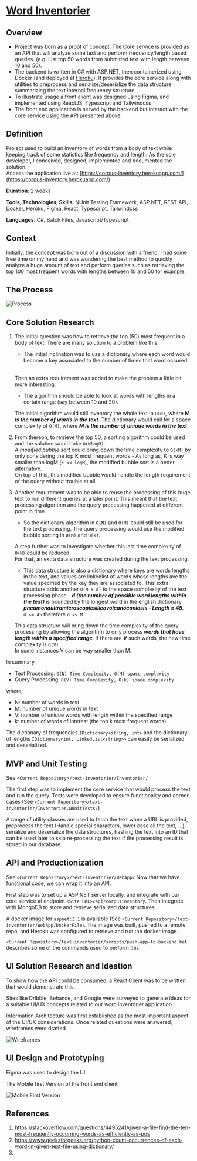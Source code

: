 # [Word Inventorier](https://github.com/KMurphs/word-inventorier)



## Overview

-  Project was born as a proof of concept. The Core service is provided as an API that will analyze some text and perform frequency/length based queries. (e.g. List top 50 words from submitted text with length between 10 and 50).
-  The backend is written in C# with ASP.NET, then containerized using Docker (and deployed at [Heroku](https://corpus-inventory.herokuapp.com/)). It provides the core service along with utilities to preprocess and serialize/deserialize the data structure summarizing the text internal frequency structure.
-  To illustrate usage a front client was designed using Figma, and implemented using ReactJS, Typescript and Tailwindcss
-  The front end application is served by the backend but interact with the core service using the API presented above.



## Definition

Project used to build an inventory of words from a body of text while keeping track of some statistics like frequency and length. As the sole developer, I conceived, designed, implemented and documented the solution. <br/>Access the application live at: [https://corpus-inventory.herokuapp.com/](https://corpus-inventory.herokuapp.com/)

**Duration**: 2 weeks 

**Tools, Technologies, Skills**: NUnit Testing Framework, ASP.NET, REST API, Docker, Heroku, Figma, React, Typescript, Tailwindcss

**Languages**: C#, Batch Files, Javascript/Typescript



## Context

Initially, the concept was born out of a discussion with a friend. I had some free time on my hand and was wondering the best method to quickly analyze a huge amount of text and perform queries such as retrieving the top 100 most frequent words with lengths between 10 and 50 for example.


## The Process

![Process](https://raw.githubusercontent.com/KMurphs/word-inventorier/master/docs/Process.png "Development and Design Process")


## Core Solution Research

1. The initial question was how to retrieve the top (50) most frequent in a body of text. There are many solution to a problem like this: 
    - The initial inclination was to use a dictionary where each word would become a key associated to the number of times that word occured.

    <br>Then an extra requirement was added to make the problem a little bit more interesting: 
    - The algorithm should be able to look at words with lengths in a certain range (say between 10 and 20).

    The initial algorithm would still inventory the whole text in ``O(N)``, where ***N is the number of words in the text***. The dictionary would call for a space complexity of ``O(M)``, where  ***M is the number of unique words in the text***. 

2. From thereon, to retrieve the top 50, a sorting algorithm could be used and the solution would take ``O(MlogM)``. 
<br>A *modified bubble sort* could bring down the time complexity to ``O(kM)`` by only considering the top K most frequent words - As long as, K is way smaller than logM (``K << logM``), the modified bubble sort is a better alternative. 
<br>On top of this, this modified bubble would handle the length requirement of the query without trouble at all.

3. Another requirement was to be able to reuse the processing of this huge text to run different queries at a later point. This meant that the text processing algorithm and the query processing happened at different point in time.
    - So the dictionary algorithm in ``O(N)`` and ``O(M)`` could still be used for the text processing. The query processing would use the modified bubble sorting in ``O(M)`` and ``O(k)``.

    A step further was to investigate whether this last time complexity of ``O(M)`` could be reduced. 
    <br>For that, an extra data structure was created during the text processing. 
    - This data structure is also a dictionary where keys are words lengths in the text, and values are linkedlist of words whose lengths ave the value specified by the key they are associated to. This extra structure adds another ``O(M + d)`` to the space complexity of the text processing phase - ***d (the number of possible word lengths within the text)*** is bounded by the longest word in the english dictionary ***pneumonoultramicroscopicsilicovolcanoconiosis - Length = 45***.
    <br>``d <= 45`` therefore ``d << M``. 
    
    This data structure will bring down the time complexity of the query processing by allowing the algorithm to only process ***words that have length within a specified range***. If there are ***V*** such words, the new time complexity is ``O(V)``. <br>In some instances V can be way smaller than M.

In summary, 
- Text Processing: ``O(N) Time Complexity, O(M) space complexity``
- Query Processing: ``O(V) Time Complexity, O(k) space complexity``

where,
- N: number of words in text
- M: number of unique words in text
- V: number of unique words with length within the specified range
- k: number of words of interest (the top k most frequent words)

The dictionary of frequencies ``IDictionary<string, int>`` and the dictionary of lengths ``IDictionary<int, LinkedList<string>>`` can easily be serialized and deserialized.



## MVP and Unit Testing

See ``<Current Repository>/text-inventorier/Inventorier/``

The first step was to implement the core service that would process the text and run the query. Tests were developed to ensure functionality and corner cases (See ``<Current Repository>/text-inventorier/Inventorier.NUnitTests/``)

A range of utility classes are used to fetch the text when a URL is provided, preprocess the text (Handle special characters, lower case all the text, ...), serialize and deserialize the data structures, hashing the text into an ID that can be used later to skip re-processing the text if the processing result is stored in our database.

## API and Productionization

See ``<Current Repository>/text-inventorier/WebApp/``
Now that we have functional code, we can wrap it into an API.

First step was to set up a ASP.NET server locally, and integrate with our core service at endpoint ``<Site URL>/api/corpusinventory``. Then integrate with MongoDB to store and retrieve serialized data structures.

A docker image for ``aspnet:3.1`` is available (See ``<Current Repository>/text-inventorier/WebApp/DockerFile``). The image was built, pushed to a remote repo, and Heroku was configured to retrieve and run the docker image.

``<Current Repository>/text-inventorier/scripts/push-app-to-backend.bat`` describes some of the commands used to perform this.



## UI Solution Research and Ideation

To show how the API could be consumed, a React Client was to be written that would demonstrate this.

Sites like Dribble, Behance, and Google were surveyed to generate ideas for a suitable UI/UX concepts related to our word inventorier application.

Information Architecture was first established as the most important aspect of the UI/UX considerations. Once related questions were answered, wireframes were drafted.

![Wireframes](https://raw.githubusercontent.com/KMurphs/word-inventorier/master/docs/Process.png "Wireframes")

## UI Design and Prototyping

Figma was used to design the UI.

The Mobile first Version of the front end client

![Mobile First Version](https://raw.githubusercontent.com/KMurphs/word-inventorier/master/docs/ui-mobile.png "Mobile First Version of UI")

## References
1. https://stackoverflow.com/questions/4495241/given-a-file-find-the-ten-most-frequently-occurring-words-as-efficiently-as-pos
2. https://www.geeksforgeeks.org/python-count-occurrences-of-each-word-in-given-text-file-using-dictionary/
3. 